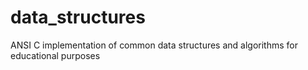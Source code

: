# data_structures

ANSI C implementation of common data structures and algorithms for educational purposes
